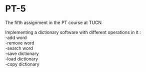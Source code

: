 # PT-5
The fifth assignment in the PT course at TUCN

Implementing a dictionary software with different operations in it : </br>
-add word</br>
-remove word</br>
-search word</br>
-save dictionary</br>
-load dictionary</br>
-copy dictionary</br>

